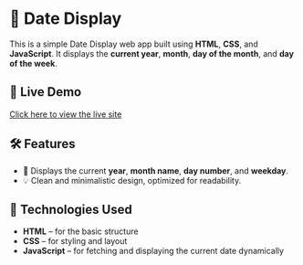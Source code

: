 # 📅 Date Display

This is a simple Date Display web app built using **HTML**, **CSS**, and **JavaScript**. It  displays the **current year**, **month**, **day of the month**, and **day of the week**.

## 🚀 Live Demo

[Click here to view the live site](https://tubhyam14.github.io/miniCalender/) 

## 🛠 Features

- 📆 Displays the current **year**, **month name**, **day number**, and **weekday**.
- 💡 Clean and minimalistic design, optimized for readability.

## 🧩 Technologies Used

- **HTML** – for the basic structure
- **CSS** – for styling and layout
- **JavaScript** – for fetching and displaying the current date dynamically

